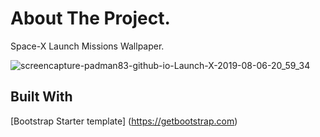 # About The Project.
Space-X Launch Missions Wallpaper.

![screencapture-padman83-github-io-Launch-X-2019-08-06-20_59_34](https://user-images.githubusercontent.com/45048950/62823082-5faf9180-bbbf-11e9-8584-e3f69a7a3578.png)

## Built With
[Bootstrap Starter template] (https://getbootstrap.com)

